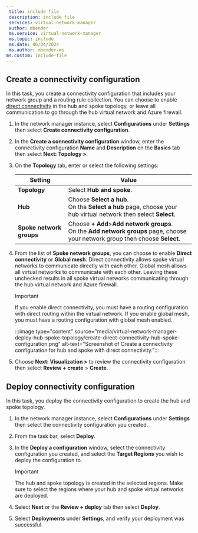 ```yaml
---
 title: include file
 description: include file
 services: virtual-network-manager
 author: mbender
 ms.service: virtual-network-manager
 ms.topic: include
 ms.date: 06/04/2024
 ms.author: mbender-ms
ms.custom: include-file
---
```

## Create a connectivity configuration

In this task, you create a connectivity configuration that includes your network group and a routing rule collection. You can choose to enable [direct connectivity](../articles/virtual-network-manager/concept-connectivity-configuration.md#direct-connectivity) in the hub and spoke topology, or leave all communication to go through the hub virtual network and Azure firewall.

1. In the network manager instance, select **Configurations** under **Settings** then select **Create connectivity configuration**.
2. In the **Create a connectivity configuration** window, enter the connectivity configuration **Name** and **Description** on the **Basics** tab then select **Next: Topology >**.
3. On the **Topology** tab, enter or select the following settings:

    | **Setting** | **Value** |
    |---|---|
    | **Topology** | Select **Hub and spoke**. |
    | **Hub** | Choose **Select a hub**.</br>On the **Select a hub** page, choose your hub virtual network then select **Select**. |
    | **Spoke network groups** | Choose **+ Add**>**Add network groups**.</br>On the **Add network groups** page, choose your network group then choose **Select**. |
4. From the list of **Spoke network groups**, you can choose to enable **Direct connectivity** or **Global mesh**. Direct connectivity allows spoke virtual networks to communicate directly with each other. Global mesh allows all virtual networks to communicate with each other. Leaving these unchecked results in all spoke virtual networks communicating through the hub virtual network and Azure firewall.

    > [!IMPORTANT]
    > If you enable direct connectivity, you must have a routing configuration with direct routing within the virtual network. If you enable global mesh, you must have a routing configuration with global mesh enabled.
   
   :::image type="content" source="media/virtual-network-manager-deploy-hub-spoke-topology/create-direct-connectivity-hub-spoke-configuration.png" alt-text="Screenshot of Create a connectivity configuration for hub and spoke with direct connectivity.":::

5. Choose **Next: Visualization >** to review the connectivity configuration then select **Review + create** > **Create**.

## Deploy connectivity configuration

In this task, you deploy the connectivity configuration to create the hub and spoke topology.

1. In the network manager instance, select **Configurations** under **Settings** then select the connectivity configuration you created.
2. From the task bar, select **Deploy**.
3. In the **Deploy a configuration** window, select the connectivity configuration you created, and select the **Target Regions** you wish to deploy the configuration to.

    > [!IMPORTANT]
    > The hub and spoke topology is created in the selected regions. Make sure to select the regions where your hub and spoke virtual networks are deployed.

4. Select **Next** or the **Review + deploy** tab then select **Deploy**.
5. Select **Deployments** under **Settings**, and verify your deployment was successful.

